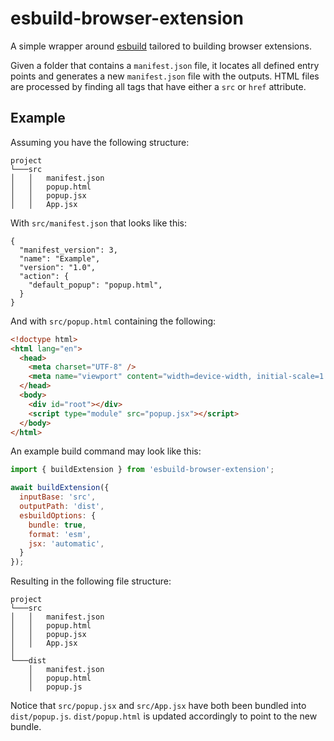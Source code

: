 # esbuild-browser-extension

A simple wrapper around [esbuild](https://esbuild.github.io/) tailored to
building browser extensions.

Given a folder that contains a `manifest.json` file, it locates all defined
entry points and generates a new `manifest.json` file with the outputs. HTML
files are processed by finding all tags that have either a `src` or `href`
attribute.

## Example

Assuming you have the following structure:

```
project
└───src
│   │   manifest.json
│   │   popup.html
│   │   popup.jsx
│   │   App.jsx
```

With `src/manifest.json` that looks like this:

```
{
  "manifest_version": 3,
  "name": "Example",
  "version": "1.0",
  "action": {
    "default_popup": "popup.html",
  }
}
```

And with `src/popup.html` containing the following:

```html
<!doctype html>
<html lang="en">
  <head>
    <meta charset="UTF-8" />
    <meta name="viewport" content="width=device-width, initial-scale=1.0" />
  </head>
  <body>
    <div id="root"></div>
    <script type="module" src="popup.jsx"></script>
  </body>
</html>
```

An example build command may look like this:

```js
import { buildExtension } from 'esbuild-browser-extension';

await buildExtension({
  inputBase: 'src',
  outputPath: 'dist',
  esbuildOptions: {
    bundle: true,
    format: 'esm',
    jsx: 'automatic',
  }
});
```

Resulting in the following file structure:

```
project
└───src
│   │   manifest.json
│   │   popup.html
│   │   popup.jsx
│   │   App.jsx
│
└───dist
    │   manifest.json
    │   popup.html
    │   popup.js
```

Notice that `src/popup.jsx` and `src/App.jsx` have both been bundled into
`dist/popup.js`. `dist/popup.html` is updated accordingly to point to the new
bundle.
